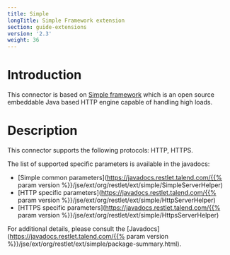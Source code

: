 ```yaml
---
title: Simple
longTitle: Simple Framework extension
section: guide-extensions
version: '2.3'
weight: 36
---
```

# Introduction

This connector is based on [Simple
framework](http://www.simpleframework.org/)
which is an open source embeddable Java based HTTP engine capable of
handling high loads.

# Description

This connector supports the following protocols: HTTP, HTTPS.

The list of supported specific parameters is available in the javadocs:

-   [Simple common parameters](https://javadocs.restlet.talend.com/{{% param version %}}/jse/ext/org/restlet/ext/simple/SimpleServerHelper)
-   [HTTP specific parameters](https://javadocs.restlet.talend.com/{{% param version %}}/jse/ext/org/restlet/ext/simple/HttpServerHelper)
-   [HTTPS specific parameters](https://javadocs.restlet.talend.com/{{% param version %}}/jse/ext/org/restlet/ext/simple/HttpsServerHelper)

For additional details, please consult the
[Javadocs](https://javadocs.restlet.talend.com/{{% param version %}}/jse/ext/org/restlet/ext/simple/package-summary.html).
